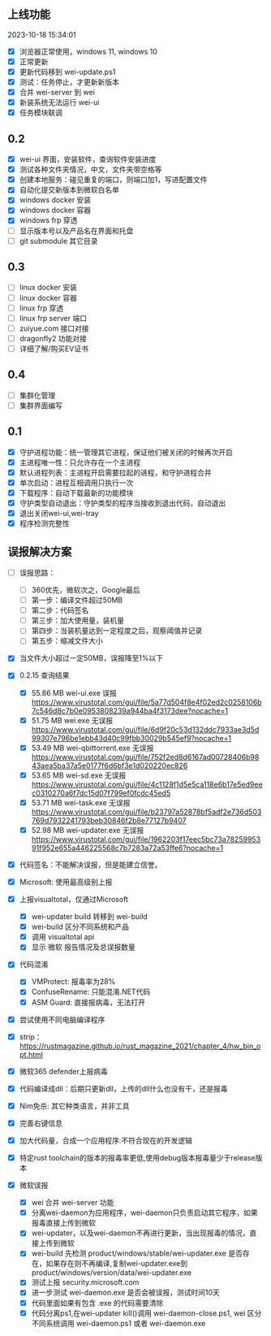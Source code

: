 ## 上线功能
2023-10-18 15:34:01
- [x] 浏览器正常使用，windows 11, windows 10
- [x] 正常更新
- [x] 更新代码移到 wei-update.ps1
- [x] 测试：任务停止，才更新新版本
- [x] 合并 wei-server 到 wei
- [x] 新装系统无法运行 wei-ui
- [x] 任务模块联调

## 0.2

- [x] wei-ui 界面，安装软件，查询软件安装进度
- [x] 测试各种文件夹情况，中文，文件夹带空格等
- [x] 创建本地服务：碰见重复的端口，则端口加1，写进配置文件
- [x] 自动化提交新版本到微软白名单
- [x] windows docker 安装
- [x] windows docker 容器
- [x] windows frp 穿透
- [ ] 显示版本号以及产品名在界面和托盘
- [ ] git submodule 其它目录

## 0.3

- [ ] linux docker 安装 
- [ ] linux docker 容器
- [ ] linux frp 穿透
- [ ] linux frp server 端口
- [ ] zuiyue.com 接口对接
- [ ] dragonfly2 功能对接
- [ ] 详细了解/购买EV证书

## 0.4 

- [ ] 集群化管理
- [ ] 集群界面编写

## 0.1

- [x] 守护进程功能：统一管理其它进程，保证他们被关闭的时候再次开启
- [x] 主进程唯一性：只允许存在一个主进程
- [x] 默认进程列表：主进程开启需要拉起的进程，和守护进程合并
- [x] 单次启动：进程互相调用只执行一次
- [x] 下载程序：自动下载最新的功能模块
- [x] 守护类型自动退出：守护类型的程序当接收到退出代码，自动退出
- [x] 退出关闭wei-ui,wei-tray
- [x] 程序检测完整性

## 误报解决方案

- [ ] 误报思路：
    - [ ] 360优先，微软次之，Google最后
    - [ ] 第一步：编译文件超过50MB
    - [ ] 第二步：代码签名
    - [ ] 第三步：加大使用量，装机量
    - [ ] 第四步：当装机量达到一定程度之后，观察阈值并记录
    - [ ] 第五步：缩减文件大小

- [x] 当文件大小超过一定50MB，误报降至1%以下

- [x] 0.2.15 查询结果
    - [x] 55.86 MB wei-ui.exe 误报 https://www.virustotal.com/gui/file/5a77d504f8e4f02ed2c0258106b7c546d8c7b0e0953808239a944ba4f3173dee?nocache=1
    - [x] 51.75 MB wei.exe 无误报 https://www.virustotal.com/gui/file/6d9f20c53d132ddc7933ae3d5d99307e796be1ebb43d40c99fbb30029b545ef9?nocache=1
    - [x] 53.49 MB wei-qbittorrent.exe 无误报 https://www.virustotal.com/gui/file/752f2ed8d6167ad00728406b9843aea5ba37a5e0177f6d6bf3e1d020220ec826
    - [x] 53.65 MB wei-sd.exe 无误报 https://www.virustotal.com/gui/file/4c1128f1d5e5ca118e6b17e5ed9eec0310270a6f7dc15d07f799ef0fcdc45ed5
    - [x] 53.71 MB wei-task.exe 无误报 https://www.virustotal.com/gui/file/b23797a52878bf5adf2e736d503769d7932241793beb30846f2b8e77127b9407
    - [x] 52.98 MB wei-updater.exe 无误报 https://www.virustotal.com/gui/file/1962203f17eec5bc73a7825995391f952e655a446225568c7b7283a72a53ffe6?nocache=1
    
- [x] 代码签名：不能解决误报，但是能建立信誉。
- [x] Microsoft: 使用最高级别上报
- [x] 上报visualtotal，仅通过Microsoft
    - [x] wei-updater build 转移到 wei-build
    - [x] wei-build 区分不同系统和产品
    - [x] 调用 visualtotal api
    - [x] 显示 微软 报告情况及总误报数量
- [x] 代码混淆
    - [x] VMProtect: 报毒率为28%
    - [x] ConfuseRename: 只能混淆.NET代码
    - [x] ASM Guard: 直接报病毒，无法打开
- [x] 尝试使用不同电脑编译程序
- [x] strip：https://rustmagazine.github.io/rust_magazine_2021/chapter_4/hw_bin_opt.html
- [x] 微软365 defender上报病毒
- [x] 代码编译成dll：后期只更新dll，上传的dll什么也没有干，还是报毒
- [x] Nim免杀: 其它种类语言，并非工具
- [x] 完善右键信息
- [x] 加大代码量，合成一个应用程序:不符合现在的开发逻辑
- [x] 特定rust toolchain的版本的报毒率更低,使用debug版本报毒量少于release版本
- [x] 微软误报
    - [x] wei 合并 wei-server 功能
    - [x] 分离wei-daemon为应用程序，wei-daemon只负责启动其它程序，如果报毒直接上传到微软
    - [x] wei-updater，以及wei-daemon不再进行更新，当出现报毒的情况，直接上传到微软
    - [x] wei-build 先检测 product/windows/stable/wei-updater.exe 是否存在，如果存在则不再编译,复制wei-updater.exe到 product/windows/version/data/wei-updater.exe
    - [x] 测试上报 security.microsoft.com
    - [x] 进一步测试 wei-daemon.exe 是否会被误报，测试时间10天
    - [x] 代码里面如果有包含 .exe 的代码需要清除
    - [x] 代码分离ps1,在wei-updater kill()调用 wei-daemon-close.ps1, wei 区分不同系统调用 wei-daemon.ps1 或者 wei-daemon.exe
